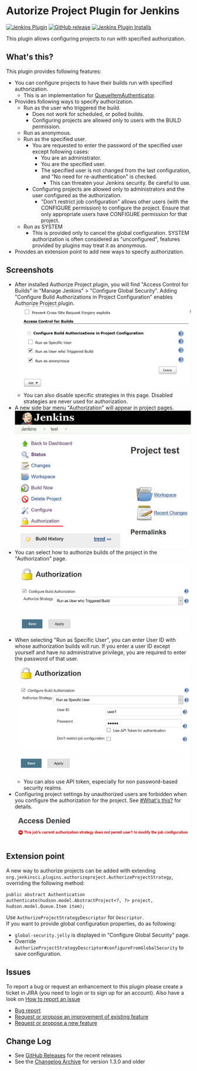 # Autorize Project Plugin for Jenkins

[![Jenkins Plugin](https://img.shields.io/jenkins/plugin/v/authorize-project.svg)](https://plugins.jenkins.io/authorize-project)
[![GitHub release](https://img.shields.io/github/release/jenkinsci/authorize-project-plugin.svg?label=changelog)](https://github.com/jenkinsci/authorize-project-plugin/releases/latest)
[![Jenkins Plugin Installs](https://img.shields.io/jenkins/plugin/i/authorize-project.svg?color=blue)](https://plugins.jenkins.io/authorize-project)

This plugin allows configuring projects to run with specified authorization.

## What's this?

This plugin provides following features:

-   You can configure projects to have their builds run with specified
    authorization.
    -   This is an implementation for
        [QueueItemAuthenticator](http://javadoc.jenkins-ci.org/jenkins/security/QueueItemAuthenticator.html).
-   Provides following ways to specify authorization.
    -   Run as the user who triggered the build.
        -   Does not work for scheduled, or polled builds.
        -   Configuring projects are allowed only to users with the
            BUILD permission.
    -   Run as anonymous.
    -   Run as the specified user.
        -   You are requested to enter the password of the specified
            user except following cases:
            -   You are an administrator.
            -   You are the specified user.
            -   The specified user is not changed from the last
                configuration, and "No need for re-authentication" is
                checked.
                -   This can threaten your Jenkins security. Be careful
                    to use.
        -   Configuring projects are allowed only to administrators and
            the user configured as the authorization.
            -   "Don't restrict job configuration" allows other users
                (with the CONFIGURE permission) to configure the
                project. Ensure that only appropriate users have
                CONFIGURE permission for that project.
    -   Run as SYSTEM
        -   This is provided only to cancel the global configuration.
            SYSTEM authorization is often considered as "unconfigured",
            features provided by plugins may treat it as anonymous.
-   Provides an extension point to add new ways to specify
    authorization.

## Screenshots

-   After installed Authorize Project plugin, you will find "Access
    Control for Builds" in "Manage Jenkins" \> "Configure Global
    Security". Adding "Configure Build Authorizations in Project
    Configuration" enables Authorize Project plugin.  
    ![](docs/images/authorize-project_01_globalsecurity.png)
    -   You can also disable specific strategies in this page. Disabled
        strategies are never used for authorization.
-   A new side bar menu "Authorization" will appear in project pages.  
    ![](docs/images/sidebar.png)
-   You can select how to authorize builds of the project in the
    "Authorization" page.  
    ![](docs/images/authorization-page.png)
-   When selecting "Run as Specific User", you can enter User ID with
    whose authorization builds will run. If you enter a user ID except
    yourself and have no administrative privilege, you are required to
    enter the password of that user.  
    ![](docs/images/authorization-page-specific-user.png)
    -   You can also use API token, especially for non password-based
        security realms.
-   Configuring project settings by unauthorized users are forbidden
    when you configure the authorization for the project. See [\#What's
    this?](https://wiki.jenkins.io/display/JENKINS/Authorize+Project+plugin#AuthorizeProjectplugin-What%27sthis?)
    for details.  
    ![](docs/images/access-denied.png)

## Extension point

A new way to authorize projects can be added with extending
`org.jenkinsci.plugins.authorizeproject.AuthorizeProjectStrategy`,
overriding the following method:

``` syntaxhighlighter-pre
public abstract Authentication authenticate(hudson.model.AbstractProject<?, ?> project, hudson.model.Queue.Item item);
```

Use `AuthorizeProjectStrategyDescriptor` for `Descriptor`.  
If you want to provide global configuration properties, do as following:

-   `global-security.jelly` is displayed in "Configure Global Security"
    page.
-   Override
    `AuthorizeProjectStrategyDescriptor#configureFromGlobalSecurity` to
    save configuration.

## Issues

To report a bug or request an enhancement to this plugin please create a
ticket in JIRA (you need to login or to sign up for an account).
Also have a look on [How to report an issue](https://www.jenkins.io/participate/report-issue/)

-   [Bug report](https://issues.jenkins.io/secure/CreateIssueDetails!init.jspa?pid=10172&issuetype=1&components=18155&priority=4&assignee=ikedam)
-   [Request or propose an improvement of existing feature](https://issues.jenkins.io/secure/CreateIssueDetails!init.jspa?pid=10172&issuetype=4&components=18155&priority=4)
-   [Request or propose a new feature](https://issues.jenkins.io/secure/CreateIssueDetails!init.jspa?pid=10172&issuetype=2&components=18155&priority=4)

## Change Log

* See [GitHub Releases](https://github.com/jenkinsci/authorize-project-plugin/releases) for the recent releases
* See the [Changelog Archive](./docs/CHANGELOG.old.md) for version 1.3.0 and older
